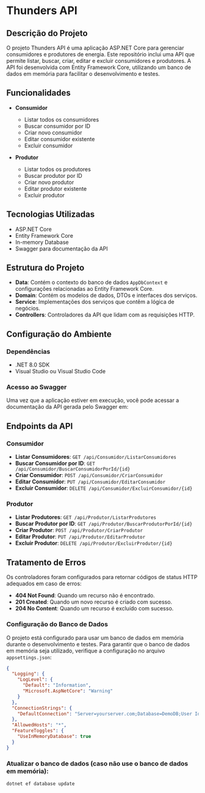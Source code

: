 # Thunders API

## Descrição do Projeto

O projeto Thunders API é uma aplicação ASP.NET Core para gerenciar consumidores e produtores de energia. Este repositório inclui uma API que permite listar, buscar, criar, editar e excluir consumidores e produtores. A API foi desenvolvida com Entity Framework Core, utilizando um banco de dados em memória para facilitar o desenvolvimento e testes.

## Funcionalidades

- **Consumidor**
  - Listar todos os consumidores
  - Buscar consumidor por ID
  - Criar novo consumidor
  - Editar consumidor existente
  - Excluir consumidor

- **Produtor**
  - Listar todos os produtores
  - Buscar produtor por ID
  - Criar novo produtor
  - Editar produtor existente
  - Excluir produtor

## Tecnologias Utilizadas

- ASP.NET Core
- Entity Framework Core
- In-memory Database
- Swagger para documentação da API

## Estrutura do Projeto

- **Data**: Contém o contexto do banco de dados `AppDbContext` e configurações relacionadas ao Entity Framework Core.
- **Domain**: Contém os modelos de dados, DTOs e interfaces dos serviços.
- **Service**: Implementações dos serviços que contêm a lógica de negócios.
- **Controllers**: Controladores da API que lidam com as requisições HTTP.

## Configuração do Ambiente

### Dependências

- .NET 8.0 SDK
- Visual Studio ou Visual Studio Code


### Acesso ao Swagger

Uma vez que a aplicação estiver em execução, você pode acessar a documentação da API gerada pelo Swagger em:

## Endpoints da API

### Consumidor

- **Listar Consumidores**: `GET /api/Consumidor/ListarConsumidores`
- **Buscar Consumidor por ID**: `GET /api/Consumidor/BuscarConsumidorPorId/{id}`
- **Criar Consumidor**: `POST /api/Consumidor/CriarConsumidor`
- **Editar Consumidor**: `PUT /api/Consumidor/EditarConsumidor`
- **Excluir Consumidor**: `DELETE /api/Consumidor/ExcluirConsumidor/{id}`

### Produtor

- **Listar Produtores**: `GET /api/Produtor/ListarProdutores`
- **Buscar Produtor por ID**: `GET /api/Produtor/BuscarProdutorPorId/{id}`
- **Criar Produtor**: `POST /api/Produtor/CriarProdutor`
- **Editar Produtor**: `PUT /api/Produtor/EditarProdutor`
- **Excluir Produtor**: `DELETE /api/Produtor/ExcluirProdutor/{id}`

## Tratamento de Erros

Os controladores foram configurados para retornar códigos de status HTTP adequados em caso de erros:

- **404 Not Found**: Quando um recurso não é encontrado.
- **201 Created**: Quando um novo recurso é criado com sucesso.
- **204 No Content**: Quando um recurso é excluído com sucesso.

### Configuração do Banco de Dados

O projeto está configurado para usar um banco de dados em memória durante o desenvolvimento e testes. Para garantir que o banco de dados em memória seja utilizado, verifique a configuração no arquivo `appsettings.json`:

```json
{
  "Logging": {
    "LogLevel": {
      "Default": "Information",
      "Microsoft.AspNetCore": "Warning"
    }
  },
  "ConnectionStrings": {
    "DefaultConnection": "Server=yourserver.com;Database=DemoDB;User Id=yourUser;Password=yourPassword;"
  },
  "AllowedHosts": "*",
  "FeatureToggles": {
    "UseInMemoryDatabase": true
  }
}

```
### Atualizar o banco de dados (caso não use o banco de dados em memória):

```bash
dotnet ef database update




